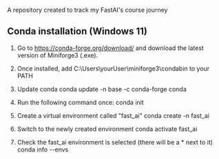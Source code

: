 A repository created to track my FastAI's course journey

## Conda installation (Windows 11) ##

1) Go to https://conda-forge.org/download/ and download the latest version of Miniforge3 (.exe).

2) Once installed, add C:\Users\yourUser\miniforge3\condabin to your PATH

3) Update conda
conda update -n base -c conda-forge conda

4) Run the following command once:
conda init

5) Create a virtual environment called "fast_ai"
conda create -n fast_ai

6) Switch to the newly created environment
conda activate fast_ai

7) Check the fast_ai environment is selected (there will be a * next to it)
conda info --envs
